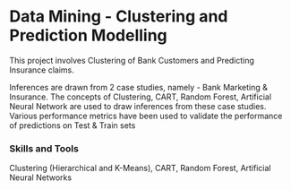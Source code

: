 # Data Mining - Clustering and Prediction Modelling
This project involves Clustering of Bank Customers and Predicting Insurance claims.

Inferences are drawn from 2 case studies, namely - Bank Marketing & Insurance. The concepts of Clustering, CART, Random Forest, Artificial Neural Network are used to draw inferences from these case studies. Various performance metrics have been used to validate the performance of predictions on Test & Train sets

### Skills and Tools
Clustering (Hierarchical and K-Means), CART, Random Forest, Artificial Neural Networks
